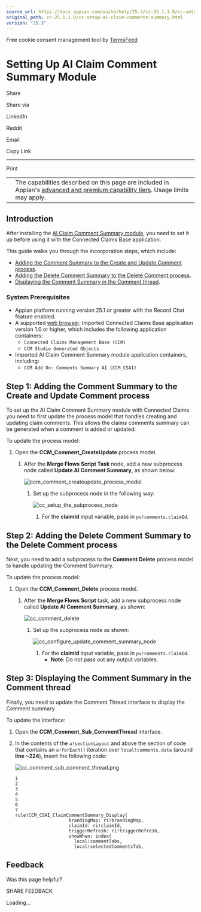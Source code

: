 ```yaml
---
source_url: https://docs.appian.com/suite/help/25.3/cc-25.1.1.0/cc-setup-ai-claim-comments-summary.html
original_path: cc-25.1.1.0/cc-setup-ai-claim-comments-summary.html
version: "25.3"
---
```


Free cookie consent management tool by [TermsFeed](https://www.termsfeed.com/)

# Setting Up AI Claim Comment Summary Module

Share

Share via

LinkedIn

Reddit

Email

Copy Link

* * *

Print

<table><tbody><tr><td><i class="fa fa-info-circle" aria-hidden="true"></i></td><td>The capabilities described on this page are included in Appian's <a href="/suite/help/25.3/Appian_Tiers.html">advanced and premium capability tiers</a>. Usage limits may apply.</td></tr></tbody></table>

## Introduction

After installing the [AI Claim Comment Summary module](cc-install-ai-comment-summary.html), you need to set it up before using it with the Connected Claims Base application.

This guide walks you through the incorporation steps, which include:

-   [Adding the Comment Summary to the Create and Update Comment process](#step-1-adding-the-comment-summary-to-the-create-and-update-comment-process).
-   [Adding the Delete Comment Summary to the Delete Comment process](#step-2-adding-the-delete-comment-summary-to-the-delete-comment-process).
-   [Displaying the Comment Summary in the Comment thread](#step-3-displaying-the-comment-summary-in-the-comment-thread).

### System Prerequisites

-   Appian platform running version 25.1 or greater with the Record Chat feature enabled.
-   A supported [web browser](../System_Requirements.html#web-browsers). Imported Connected Claims Base application version 1.0 or higher, which includes the following application containers:
    -   `Connected Claims Management Base (CCM)`
    -   `CCM Studio Generated Objects`
-   Imported AI Claim Comment Summary module application containers, including:
    -   `CCM Add On: Comments Summary AI (CCM_CSAI)`

## Step 1: Adding the Comment Summary to the Create and Update Comment process

To set up the AI Claim Comment Summary module with Connected Claims you need to first update the process model that handles creating and updating claim comments. This allows the claims comments summary can be generated when a comment is added or updated:

To update the process model:

1.  Open the **CCM\_Comment\_CreateUpdate** process model.
    1.  After the **Merge Flows Script Task** node, add a new subprocess node called **Update AI Comment Summary**, as shown below:

        ![ccm_comment_createupdate_process_model](images/ccm_comment_createupdate_process_model.png)

        1.  Set up the subprocess node in the following way:

            ![cc_setup_the_subprocess_node](images/cc_setup_the_subprocess_node.png)

            1.  For the **claimId** input variable, pass in `pv!comments.claimId`.

## Step 2: Adding the Delete Comment Summary to the Delete Comment process

Next, you need to add a subprocess to the **Comment Delete** process model to handle updating the Comment Summary.

To update the process model:

1.  Open the **CCM\_Comment\_Delete** process model.
    1.  After the **Merge Flows Script** task, add a new subprocess node called **Update AI Comment Summary**, as shown:

        ![cc_comment_delete](images/cc_comment_delete.png)

        1.  Set up the subprocess node as shown:

            ![cc_configure_update_comment_summary_node](images/cc_configure_update_comment_summary_node.png)

            1.  For the **claimId** input variable, pass in `pv!comments.claimId`.
                -   **Note**: Do not pass out any output variables.

## Step 3: Displaying the Comment Summary in the Comment thread

Finally, you need to update the Comment Thread interface to display the Comment summary

To update the interface:

1.  Open the **CCM\_Comment\_Sub\_CommentThread** interface.
2.  In the contents of the `a!sectionLayout` and above the section of code that contains an `a!forEach()` iteration over `local!comments.data` (around **line ~224**), insert the following code:

    ![cc_comment_sub_comment_thread.png](images/cc_comment_sub_comment_thread.png)

    ```
    1
    2
    3
    4
    5
    6
    7
    rule!CCM_CSAI_ClaimCommentSummary_Display(
                        brandingMap: ri!brandingMap,
                        claimId: ri!claimId,
                        triggerRefresh: ri!triggerRefresh,
                        showWhen: index(
                          local!commentTabs,
                          local!selectedCommentsTab,
    ```

## Feedback

Was this page helpful?

SHARE FEEDBACK

Loading...